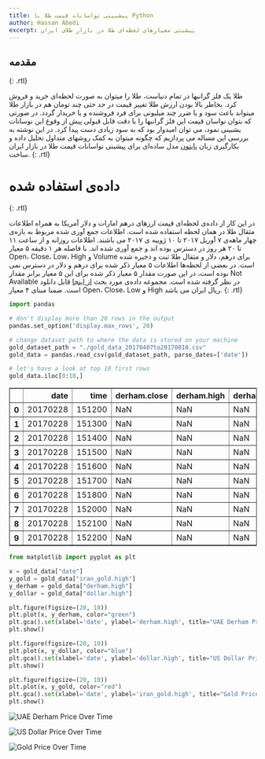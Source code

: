 ```yaml
---
title: پیشبینی نواسانات قیمت طلا با Python
author: Hassan Abedi
excerpt: پیشبنی معیارهای لحظه‌ای طلا در بازار طلای ایران
---
```


## مقدمه
{: .rtl}

طلا یک فلز گرانبها در تمام دنیاست، طلا را میتوان به صورت لحظه‌ای خرید و فروش کرد. بخاطر بالا بودن ارزش طلا تغییر قیمت در حد حتی چند تومان هم در بازار طلا میتواند باعث سود و یا ضرر چند میلیونی برای فرد فروشنده و یا خریدار گردد. در صورتی که بتوان نواسان قیمت این فلز گرانبها را با دقت قابل قبولی پیش از وقوع این نوسانات یشبینی نمود، می توان امیدوار بود که به سود زیادی دست پیدا کرد. در این نوشته به بررسی این مساله می پردازیم که چگونه میتوان به کمک روشهای متداول تحلیل داده و بکارگیری زبان [پایتون](https://www.python.org) مدل ساده‌ای برای پیشبنی نواسانات قیمت طلا در بازار ایران ساخت.
{: .rtl}

# داده‌ی استفاده شده
{: .rtl}

در این کار از داده‌ی لحظه‌ای قیمت ارزهای درهم امارات و دلار آمریکا به همراه اطلاعات مثقال طلا در همان لحظه استفاده شده است.
اطلاعات جمع آوری شده مربوط به بازه‌ی چهار ماهه‌ی ۷ آوریل ۲۰۱۷ تا ۱۰ ژوییه ی ۲۰۱۷ می باشند. اطلاعات روزانه و از ساعت ۱۱ تا ۲۰ هر روز در دسترس بوده اند و جمع آوری شده اند. با فاصله هر ۱ دقیقه ۵ معیار Open، Close، Low، High و Volume برای درهم، دلار و مثقال طلا ثبت و ذخیره شده است. در بعضی از لحظه‌ها اطلاعات ۵ معیار ذکر شده برای درهم و دلار در دسترس نمی بوده است، در این صورت مقدار ۵ معیار ذکر شده برای این ۵ معیار برابر مقدار Not Available در نظر گرفته شده است. مجموعه داده‌ی مورد بحث [از اینجا](http://habedi.me/datasets/gold/gold_data_20170407to20170810.csv) قابل دانلود است. ضمنا مبنای ۴ معیار Open، Close، Low و High ریال ایران می باشد.
{: .rtl}



```python
import pandas

# don't display more than 20 rows in the output
pandas.set_option('display.max_rows', 20)
```


```python
# change dataset path to where the data is stored on your machine
gold_dataset_path = "./gold_data_20170407to20170810.csv"
gold_data = pandas.read_csv(gold_dataset_path, parse_dates=['date'])
```


```python
# let's have a look at top 10 first rows
gold_data.iloc[0:10,]
```




<div class="table-wrapper">
    
<table border="1" class="dataframe">
  <thead>
    <tr style="text-align: right;">
      <th></th>
      <th>date</th>
      <th>time</th>
      <th>derham.close</th>
      <th>derham.high</th>
      <th>derham.low</th>
      <th>derham.open</th>
      <th>derham.volume</th>
      <th>dollar.close</th>
      <th>dollar.high</th>
      <th>dollar.low</th>
      <th>dollar.open</th>
      <th>dollar.volume</th>
      <th>iran_gold.close</th>
      <th>iran_gold.high</th>
      <th>iran_gold.low</th>
      <th>iran_gold.open</th>
      <th>iran_gold.volume</th>
    </tr>
  </thead>
  <tbody>
    <tr>
      <th>0</th>
      <td>20170228</td>
      <td>151200</td>
      <td>NaN</td>
      <td>NaN</td>
      <td>NaN</td>
      <td>NaN</td>
      <td>NaN</td>
      <td>NaN</td>
      <td>NaN</td>
      <td>NaN</td>
      <td>NaN</td>
      <td>NaN</td>
      <td>5035000</td>
      <td>5035000</td>
      <td>5035000</td>
      <td>5035000</td>
      <td>1</td>
    </tr>
    <tr>
      <th>1</th>
      <td>20170228</td>
      <td>151300</td>
      <td>NaN</td>
      <td>NaN</td>
      <td>NaN</td>
      <td>NaN</td>
      <td>NaN</td>
      <td>NaN</td>
      <td>NaN</td>
      <td>NaN</td>
      <td>NaN</td>
      <td>NaN</td>
      <td>5035000</td>
      <td>5035000</td>
      <td>5035000</td>
      <td>5035000</td>
      <td>1</td>
    </tr>
    <tr>
      <th>2</th>
      <td>20170228</td>
      <td>151400</td>
      <td>NaN</td>
      <td>NaN</td>
      <td>NaN</td>
      <td>NaN</td>
      <td>NaN</td>
      <td>NaN</td>
      <td>NaN</td>
      <td>NaN</td>
      <td>NaN</td>
      <td>NaN</td>
      <td>5035000</td>
      <td>5035000</td>
      <td>5035000</td>
      <td>5035000</td>
      <td>1</td>
    </tr>
    <tr>
      <th>3</th>
      <td>20170228</td>
      <td>151500</td>
      <td>NaN</td>
      <td>NaN</td>
      <td>NaN</td>
      <td>NaN</td>
      <td>NaN</td>
      <td>NaN</td>
      <td>NaN</td>
      <td>NaN</td>
      <td>NaN</td>
      <td>NaN</td>
      <td>5035000</td>
      <td>5035000</td>
      <td>5035000</td>
      <td>5035000</td>
      <td>1</td>
    </tr>
    <tr>
      <th>4</th>
      <td>20170228</td>
      <td>151600</td>
      <td>NaN</td>
      <td>NaN</td>
      <td>NaN</td>
      <td>NaN</td>
      <td>NaN</td>
      <td>NaN</td>
      <td>NaN</td>
      <td>NaN</td>
      <td>NaN</td>
      <td>NaN</td>
      <td>5035000</td>
      <td>5035000</td>
      <td>5035000</td>
      <td>5035000</td>
      <td>1</td>
    </tr>
    <tr>
      <th>5</th>
      <td>20170228</td>
      <td>151700</td>
      <td>NaN</td>
      <td>NaN</td>
      <td>NaN</td>
      <td>NaN</td>
      <td>NaN</td>
      <td>NaN</td>
      <td>NaN</td>
      <td>NaN</td>
      <td>NaN</td>
      <td>NaN</td>
      <td>5035000</td>
      <td>5035000</td>
      <td>5035000</td>
      <td>5035000</td>
      <td>1</td>
    </tr>
    <tr>
      <th>6</th>
      <td>20170228</td>
      <td>151800</td>
      <td>NaN</td>
      <td>NaN</td>
      <td>NaN</td>
      <td>NaN</td>
      <td>NaN</td>
      <td>NaN</td>
      <td>NaN</td>
      <td>NaN</td>
      <td>NaN</td>
      <td>NaN</td>
      <td>5035000</td>
      <td>5035000</td>
      <td>5035000</td>
      <td>5035000</td>
      <td>1</td>
    </tr>
    <tr>
      <th>7</th>
      <td>20170228</td>
      <td>152000</td>
      <td>NaN</td>
      <td>NaN</td>
      <td>NaN</td>
      <td>NaN</td>
      <td>NaN</td>
      <td>NaN</td>
      <td>NaN</td>
      <td>NaN</td>
      <td>NaN</td>
      <td>NaN</td>
      <td>5035000</td>
      <td>5035000</td>
      <td>5035000</td>
      <td>5035000</td>
      <td>1</td>
    </tr>
    <tr>
      <th>8</th>
      <td>20170228</td>
      <td>152100</td>
      <td>NaN</td>
      <td>NaN</td>
      <td>NaN</td>
      <td>NaN</td>
      <td>NaN</td>
      <td>NaN</td>
      <td>NaN</td>
      <td>NaN</td>
      <td>NaN</td>
      <td>NaN</td>
      <td>5035000</td>
      <td>5035000</td>
      <td>5035000</td>
      <td>5035000</td>
      <td>1</td>
    </tr>
    <tr>
      <th>9</th>
      <td>20170228</td>
      <td>152200</td>
      <td>NaN</td>
      <td>NaN</td>
      <td>NaN</td>
      <td>NaN</td>
      <td>NaN</td>
      <td>NaN</td>
      <td>NaN</td>
      <td>NaN</td>
      <td>NaN</td>
      <td>NaN</td>
      <td>5035000</td>
      <td>5035000</td>
      <td>5035000</td>
      <td>5035000</td>
      <td>1</td>
    </tr>
  </tbody>
</table>
</div>



```python
from matplotlib import pyplot as plt
```


```python
x = gold_data["date"]
y_gold = gold_data["iran_gold.high"]
y_derham = gold_data["derham.high"]
y_dollar = gold_data["dollar.high"]

plt.figure(figsize=(20, 10))
plt.plot(x, y_derham, color="green")
plt.gca().set(xlabel='date', ylabel='derham.high', title="UAE Derham Price Over Time")
plt.show()

plt.figure(figsize=(20, 10))
plt.plot(x, y_dollar, color="blue")
plt.gca().set(xlabel='date', ylabel='dollar.high', title="US Dollar Price Over Time")
plt.show()

plt.figure(figsize=(20, 10))
plt.plot(x, y_gold, color="red")
plt.gca().set(xlabel='date', ylabel='iran_gold.high', title="Gold Price Over Time")
plt.show()
```


![UAE Derham Price Over Time](http://habedi.me/datasets/gold/figures/DerharmOverTime.png)



![US Dollar Price Over Time](http://habedi.me/datasets/gold/figures/DollarOverTime.png)



![Gold Price Over Time](http://habedi.me/datasets/gold/figures/IRGoldOverTime.png)


